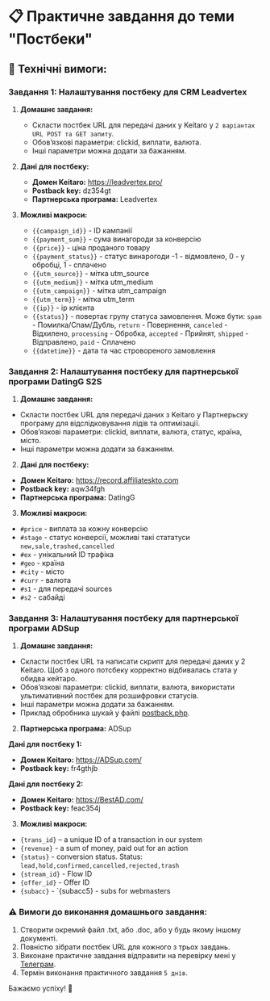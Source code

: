 # 📋 Практичне завдання до теми "Постбеки"

## 🔧 Технічні вимоги:

### Завдання 1: Налаштування постбеку для CRM Leadvertex

1. **Домашнє завдання:**
   - Скласти постбек URL для передачі даних у Keitaro у `2 варіантах URL POST та GET запиту`.
   - Обов’язкові параметри: clickid, виплати, валюта.
   - Інші параметри можна додати за бажанням.

2. **Дані для постбеку:**
   - **Домен Keitaro:** https://leadvertex.pro/
   - **Postback key:** dz354gt
   - **Партнерська програма:** Leadvertex

3. **Можливі макроси:**
   - `{{campaign_id}}` - ID кампанії
   - `{{payment_sum}}` - сума винагороди за конверсію
   - `{{price}}` - ціна проданого товару
   - `{{payment_status}}` - статус винарогоди -1 - відмовлено, 0 - у обробці, 1 - сплачено
   - `{{utm_source}}` - мітка utm_source
   - `{{utm_medium}}` - мітка utm_medium
   - `{{utm_campaign}}` - мітка utm_campaign
   - `{{utm_term}}` - мітка utm_term
   - `{{ip}}` - ip клієнта
   - `{{status}}` - повертає групу статуса замовлення. Може бути: `spam` - Помилка/Спам/Дубль, `return` - Повернення, `canceled` - Відхилено, `processing` - Обробка, `accepted` - Прийнят, `shipped` - Відправлено, `paid` - Сплачено
   - `{{datetime}}` - дата та час стровореного замовлення
   

### Завдання 2: Налаштування постбеку для партнерської програми DatingG S2S

1. **Домашнє завдання:**
- Скласти постбек URL для передачі даних з Keitaro у Партнерьску програму для відслідковування лідів та оптимізації.
- Обов’язкові параметри: clickid, виплати, валюта, статус, країна, місто.
- Інші параметри можна додати за бажанням.

2. **Дані для постбеку:**
- **Домен Keitaro:** https://record.affiliateskto.com
- **Postback key:** aqw34fgh
- **Партнерська програма:** DatingG

3. **Можливі макроси:**
- `#price` - виплата за кожну конверсію
- `#stage` - статус конверсії, можливі такі стататуси `new,sale,trashed,cancelled`
- `#ex` - унікальний ID трафіка
- `#geo` - країна
- `#city` - місто
- `#curr` - валюта
- `#s1` - для передачі sources
- `#s2` - сабайді

### Завдання 3: Налаштування постбеку для партнерської програми ADSup

1. **Домашнє завдання:**
- Скласти постбек URL та написати скрипт для передачі даних у 2 Keitaro. Щоб з одного потсбеку корректно відбивалась стата у обидва кейтаро.
- Обов’язкові параметри: clickid, виплати, валюта, використати ультимативний постбек для розшифровки статусів.
- Інші параметри можна додати за бажанням.
- Приклад обробника шукай у файлі [postback.php]([https://t.me/ell_tech](https://github.com/ElonaA/practice-postback/blob/main/postback.php)).

2. **Партнерська програма:** ADSup


**Дані для постбеку 1:**
- **Домен Keitaro:** https://ADSup.com/
- **Postback key:** fr4gthjb

**Дані для постбеку 2:**
- **Домен Keitaro:** https://BestAD.com/
- **Postback key:** feac354j


3. **Можливі макроси:**
- `{trans_id}` – a unique ID of a transaction in our system
- `{revenue}` - a sum of money, paid out for an action
- `{status}` - conversion status. Status: `lead,hold,confirmed,cancelled,rejected,trash`
- `{stream_id}` - Flow ID
- `{offer_id}` - Offer ID
- `{subacc}` - `{subacc5} - subs for webmasters



### ⚠️ Вимоги до виконання домашнього завдання:
1. Створити окремий файл .txt, або .doc, або у будь якому іншому документі.
2. Повністю зібрати постбек URL для кожного з трьох завдань.
3. Виконане практичне завдання відправити на перевірку мені у [Телеграм](https://t.me/ell_tech).
4. Термін виконання практичного завдання `5 днів`.

Бажаємо успіху! 🚀


